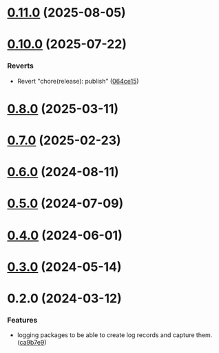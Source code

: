 # [0.11.0](https://github.com/rango-exchange/rango-client/compare/logging-types@0.10.0...logging-types@0.11.0) (2025-08-05)



# [0.10.0](https://github.com/rango-exchange/rango-client/compare/logging-types@0.9.0...logging-types@0.10.0) (2025-07-22)


### Reverts

* Revert "chore(release): publish" ([064ce15](https://github.com/rango-exchange/rango-client/commit/064ce157a2f819856f647f83aeb1c0410542e8d7))



# [0.8.0](https://github.com/rango-exchange/rango-client/compare/logging-types@0.7.0...logging-types@0.8.0) (2025-03-11)



# [0.7.0](https://github.com/rango-exchange/rango-client/compare/logging-types@0.6.0...logging-types@0.7.0) (2025-02-23)



# [0.6.0](https://github.com/rango-exchange/rango-client/compare/logging-types@0.5.0...logging-types@0.6.0) (2024-08-11)



# [0.5.0](https://github.com/rango-exchange/rango-client/compare/logging-types@0.3.0...logging-types@0.5.0) (2024-07-09)



# [0.4.0](https://github.com/rango-exchange/rango-client/compare/logging-types@0.3.0...logging-types@0.4.0) (2024-06-01)



# [0.3.0](https://github.com/rango-exchange/rango-client/compare/logging-types@0.2.0...logging-types@0.3.0) (2024-05-14)



# 0.2.0 (2024-03-12)


### Features

* logging packages to be able to create log records and capture them. ([ca9b7e9](https://github.com/rango-exchange/rango-client/commit/ca9b7e918d67bf0d93e5b8313264c5984f3adb4e))



